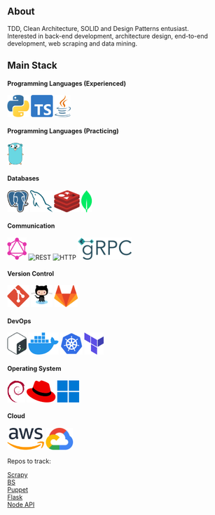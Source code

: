 ## About

TDD, Clean Architecture, SOLID and Design Patterns entusiast.  
Interested in back-end development, architecture design, end-to-end development, web scraping and data mining.

## Main Stack

#### Programming Languages (Experienced)
<p>
 <img src="https://github.com/guimassoqueto/logos/blob/main/python.svg" alt="Python" title="Python" height="50">
 <img src="https://github.com/guimassoqueto/logos/blob/main/typescript-icon.svg" alt="Typescript" title="Typescript" height="50">
 <img src="https://github.com/guimassoqueto/logos/blob/main/java.svg" alt="Java" title="Java" height="50">
</p>

#### Programming Languages (Practicing)
<p>
 <img src="https://github.com/guimassoqueto/logos/blob/main/gopher.svg" alt="Go" title="Go" height="50">
</p>

#### Databases
<p>
 <img src="https://github.com/guimassoqueto/logos/blob/main/postgresql.svg" alt="Postgres" title="Postgres" height="50">
 <img src="https://github.com/guimassoqueto/logos/blob/main/mysql-icon.svg" alt="MySQL" title="MySQL" height="50">
 <img src="https://github.com/guimassoqueto/logos/blob/main/redis.svg" alt="Redis" title="Redis" height="50">
 <img src="https://github.com/guimassoqueto/logos/blob/main/mongodb-icon.svg" alt="MongoDB" title="MongoDB" height="50">
</p>

#### Communication
<p>
 <img src="https://github.com/guimassoqueto/logos/blob/main/graphql.svg" alt="GraphQL" title="GraphQL" height="50">
 <img src="https://user-images.githubusercontent.com/25181517/192107858-fe19f043-c502-4009-8c47-476fc89718ad.png" alt="REST" title="REST" height="50">
 <img src="https://user-images.githubusercontent.com/25181517/192107854-765620d7-f909-4953-a6da-36e1ef69eea6.png" alt="HTTP" title="HTTP" height="50">
  <img src="https://raw.githubusercontent.com/guimassoqueto/logos/ca5e528b532895d8ff463058176a7537df0dd30b/grpc.svg" alt="GRPC" title="GRPC" height="50">
</p>

#### Version Control
<p>
 <img src="https://github.com/guimassoqueto/logos/blob/main/git-icon.svg" alt="Git" title="Git" height="50">
 <img src="https://github.com/guimassoqueto/logos/blob/main/github-octocat.svg" alt="GitHub" title="GitHub" height="50">
 <img src="https://github.com/guimassoqueto/logos/blob/main/gitlab.svg" alt="GitLab" title="GitLab" height="50">
</p>

#### DevOps
<p>
 <img src="https://github.com/guimassoqueto/logos/blob/main/bash-icon.svg" alt="Bash" title="Bash" height="50">
 <img src="https://github.com/guimassoqueto/logos/blob/main/docker-icon.svg" alt="Docker" title="Docker" height="50">
 <img src="https://github.com/guimassoqueto/logos/blob/main/kubernetes.svg" alt="Kubernetes" title="Kubernetes" height="50">
 <img src="https://github.com/guimassoqueto/logos/blob/main/terraform-icon.svg" alt="Terraform" title="Terraform" height="50">
</p>

#### Operating System
<p>
 <img src="https://github.com/guimassoqueto/logos/blob/main/debian.svg" alt="Debian Linux distros" title="Debian Linux Ditibutions" height="50">
 <img src="https://github.com/guimassoqueto/logos/blob/main/redhat.svg" alt="RedHaat Linux distros" title="RedHat Linux Distributions" height="50">
 <img src="https://github.com/guimassoqueto/logos/blob/main/microsoft-windows-icon.svg" alt="Windows" title="Microsoft Windows" height="50">
</p>

#### Cloud
<p>
 <img src="https://github.com/guimassoqueto/logos/blob/main/aws.svg" alt="Amazon Web Services" title="Amazon Web Services" height="50">
 <img src="https://github.com/guimassoqueto/logos/blob/main/google-cloud.svg" alt="Google Cloud Platform" title="Google Cloud Platform" height="50">
</p>

Repos to track:  

[Scrapy](https://github.com/guimassoqueto/scraper-scrapy)   
[BS](https://github.com/guimassoqueto/scraper-beautiful-soup)  
[Puppet](https://github.com/guimassoqueto/scraper-puppeteer)  
[Flask](https://github.com/guimassoqueto/python-flask-app)  
[Node API](https://github.com/guimassoqueto/node-clean-api)  
